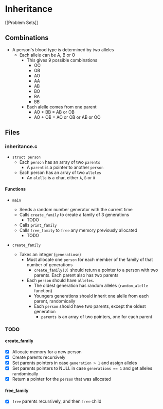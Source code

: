 # Inheritance
[[Problem Sets]]

## Combinations
- A person's blood type is determined by two alleles
    - Each allele can be A, B or O
        - This gives 9 possible combinations
            - OO
            - OB
            - AO
            - AA
            - AB
            - BO
            - BA
            - BB
        - Each alelle comes from one parent
            - AO + BB = AB or OB
            - AO + OB = AO or OB or AB or OO

## Files
### inheritance.c
- `struct person`
    - Each `person` has an array of two `parents`
        - A `parent` is a pointer to another `person`
    - Each person has an array of two `alleles`
        -   An `alelle` is a char, either `A`, `B` or `O`

#### Functions
- `main`
    - Seeds a random number generator with the current time
    - Calls `create_family` to create a family of 3 generations
        - TODO
    - Calls `print_family`
    - Calls `free_family` to `free` any memory previously allocated
        - TODO

- `create_family` 
    - Takes an integer (`generatiosn`)
        - Must allocate one `person` for each member of the family of that number of generations
            - `create_family(3)` should return a pointer to a person with two parents. Each parent also has two parents
        - Each `person` should have `alleles`. 
            - The oldest generation has random alleles (`random_alelle` function)
            - Youngers generations should inherit one alelle from each parent, randomically
            - Each `person` should have two parents, except the oldest generation
                - `parents` is an array of two pointers, one for each parent


### TODO

#### create_family
- [x] Allocate memory for a new person
- [x] Create parents recursively
- [x] Set parents pointers in case `generation > 1` and assign alleles
- [x] Set parents pointers to NULL in case `generations == 1` and get alleles randomically
- [x] Return a pointer for the `person` that was allocated

#### free_family
- [x] `free` parents recursively, and then `free` child 
